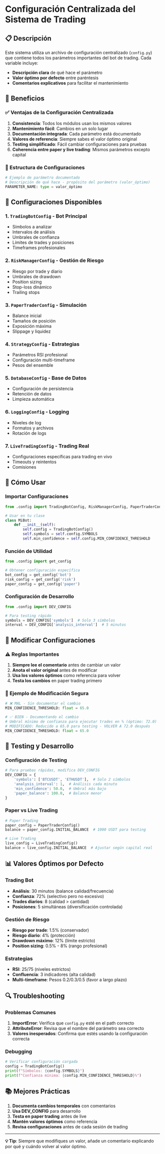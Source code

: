 # Configuración Centralizada del Sistema de Trading

## 📋 Descripción

Este sistema utiliza un archivo de configuración centralizado (`config.py`) que contiene todos los parámetros importantes del bot de trading. Cada variable incluye:

- **Descripción clara** de qué hace el parámetro
- **Valor óptimo por defecto** entre paréntesis
- **Comentarios explicativos** para facilitar el mantenimiento

## 🎯 Beneficios

### ✅ Ventajas de la Configuración Centralizada

1. **Consistencia**: Todos los módulos usan los mismos valores
2. **Mantenimiento fácil**: Cambios en un solo lugar
3. **Documentación integrada**: Cada parámetro está documentado
4. **Valores de referencia**: Siempre sabes el valor óptimo original
5. **Testing simplificado**: Fácil cambiar configuraciones para pruebas
6. **Coherencia entre paper y live trading**: Mismos parámetros excepto capital

### 🔧 Estructura de Configuraciones

```python
# Ejemplo de parámetro documentado
# Descripción de qué hace - propósito del parámetro (valor_óptimo)
PARAMETER_NAME: type = valor_óptimo
```

## 📁 Configuraciones Disponibles

### 1. `TradingBotConfig` - Bot Principal
- Símbolos a analizar
- Intervalos de análisis
- Umbrales de confianza
- Límites de trades y posiciones
- Timeframes profesionales

### 2. `RiskManagerConfig` - Gestión de Riesgo
- Riesgo por trade y diario
- Umbrales de drawdown
- Position sizing
- Stop-loss dinámico
- Trailing stops

### 3. `PaperTraderConfig` - Simulación
- Balance inicial
- Tamaños de posición
- Exposición máxima
- Slippage y liquidez

### 4. `StrategyConfig` - Estrategias
- Parámetros RSI profesional
- Configuración multi-timeframe
- Pesos del ensemble

### 5. `DatabaseConfig` - Base de Datos
- Configuración de persistencia
- Retención de datos
- Limpieza automática

### 6. `LoggingConfig` - Logging
- Niveles de log
- Formatos y archivos
- Rotación de logs

### 7. `LiveTradingConfig` - Trading Real
- Configuraciones específicas para trading en vivo
- Timeouts y reintentos
- Comisiones

## 🚀 Cómo Usar

### Importar Configuraciones

```python
from .config import TradingBotConfig, RiskManagerConfig, PaperTraderConfig

# Usar en tu clase
class MiBot:
    def __init__(self):
        self.config = TradingBotConfig()
        self.symbols = self.config.SYMBOLS
        self.min_confidence = self.config.MIN_CONFIDENCE_THRESHOLD
```

### Función de Utilidad

```python
from .config import get_config

# Obtener configuración específica
bot_config = get_config('bot')
risk_config = get_config('risk')
paper_config = get_config('paper')
```

### Configuración de Desarrollo

```python
from .config import DEV_CONFIG

# Para testing rápido
symbols = DEV_CONFIG['symbols']  # Solo 3 símbolos
interval = DEV_CONFIG['analysis_interval']  # 5 minutos
```

## 🔄 Modificar Configuraciones

### ⚠️ Reglas Importantes

1. **Siempre lee el comentario** antes de cambiar un valor
2. **Anota el valor original** antes de modificar
3. **Usa los valores óptimos** como referencia para volver
4. **Testa los cambios** en paper trading primero

### 📝 Ejemplo de Modificación Segura

```python
# ❌ MAL - Sin documentar el cambio
MIN_CONFIDENCE_THRESHOLD: float = 65.0

# ✅ BIEN - Documentando el cambio
# Umbral mínimo de confianza para ejecutar trades en % (óptimo: 72.0)
# MODIFICADO: Reducido a 65.0 para testing - VOLVER A 72.0 después
MIN_CONFIDENCE_THRESHOLD: float = 65.0
```

## 🧪 Testing y Desarrollo

### Configuración de Testing

```python
# Para pruebas rápidas, modifica DEV_CONFIG
DEV_CONFIG = {
    'symbols': ['BTCUSDT', 'ETHUSDT'],  # Solo 2 símbolos
    'analysis_interval': 1,  # Análisis cada minuto
    'min_confidence': 50.0,  # Umbral más bajo
    'paper_balance': 100.0,  # Balance menor
}
```

### Paper vs Live Trading

```python
# Paper Trading
paper_config = PaperTraderConfig()
balance = paper_config.INITIAL_BALANCE  # 1000 USDT para testing

# Live Trading
live_config = LiveTradingConfig()
balance = live_config.INITIAL_BALANCE  # Ajustar según capital real
```

## 📊 Valores Óptimos por Defecto

### Trading Bot
- **Análisis**: 30 minutos (balance calidad/frecuencia)
- **Confianza**: 72% (selectivo pero no excesivo)
- **Trades diarios**: 8 (calidad > cantidad)
- **Posiciones**: 5 simultáneas (diversificación controlada)

### Gestión de Riesgo
- **Riesgo por trade**: 1.5% (conservador)
- **Riesgo diario**: 4% (protección)
- **Drawdown máximo**: 12% (límite estricto)
- **Position sizing**: 0.5% - 8% (rango profesional)

### Estrategias
- **RSI**: 25/75 (niveles estrictos)
- **Confluencia**: 3 indicadores (alta calidad)
- **Multi-timeframe**: Pesos 0.2/0.3/0.5 (favor a largo plazo)

## 🔍 Troubleshooting

### Problemas Comunes

1. **ImportError**: Verifica que `config.py` esté en el path correcto
2. **AttributeError**: Revisa que el nombre del parámetro sea correcto
3. **Valores inesperados**: Confirma que estés usando la configuración correcta

### Debugging

```python
# Verificar configuración cargada
config = TradingBotConfig()
print(f"Símbolos: {config.SYMBOLS}")
print(f"Confianza mínima: {config.MIN_CONFIDENCE_THRESHOLD}%")
```

## 📚 Mejores Prácticas

1. **Documenta cambios temporales** con comentarios
2. **Usa DEV_CONFIG** para desarrollo
3. **Testa en paper trading** antes de live
4. **Mantén valores óptimos** como referencia
5. **Revisa configuraciones** antes de cada sesión de trading

---

**💡 Tip**: Siempre que modifiques un valor, añade un comentario explicando por qué y cuándo volver al valor óptimo.